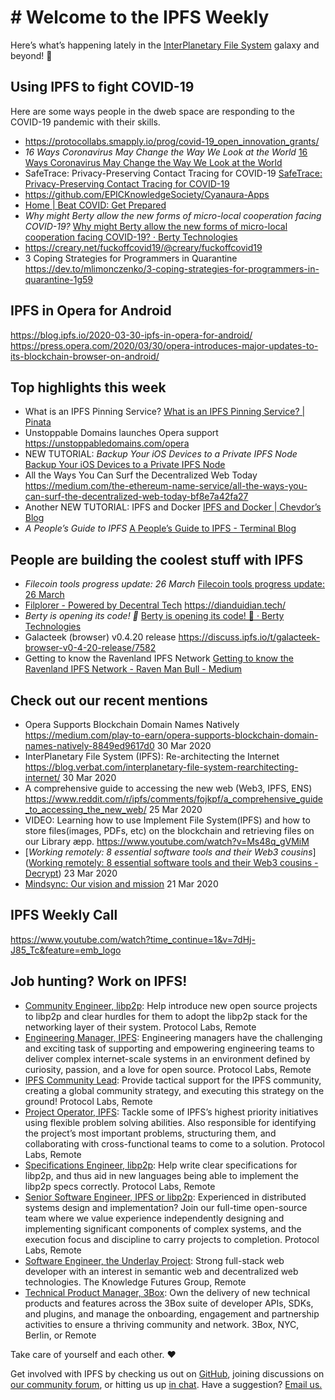 # # Welcome to the IPFS Weekly

Here’s what’s happening lately in the [InterPlanetary File System](https://ipfs.io/) galaxy and beyond! 🚀


## Using IPFS to fight COVID-19
Here are some ways people in the dweb space are responding to the COVID-19 pandemic with their skills. 

* https://protocollabs.smapply.io/prog/covid-19_open_innovation_grants/
* *16 Ways Coronavirus May Change the Way We Look at the World* [16 Ways Coronavirus May Change the Way We Look at the World](https://singularityhub.com/2020/03/25/16-ways-coronavirus-may-change-the-way-we-look-at-the-world/)
* SafeTrace: Privacy-Preserving Contact Tracing for COVID-19 [SafeTrace: Privacy-Preserving Contact Tracing for COVID-19](https://blog.enigma.co/safetrace-privacy-preserving-contact-tracing-for-covid-19-c5ae8e1afa93)
* https://github.com/EPICKnowledgeSociety/Cyanaura-Apps
* [Home | Beat COVID: Get Prepared](https://www.beatcovid.co.uk/)
* *Why might Berty allow the new forms of micro-local cooperation facing COVID-19?* [Why might Berty allow the new forms of micro-local cooperation facing COVID-19? · Berty Technologies](https://berty.tech/blog/covid-local-cooperation/)
* https://creary.net/fuckoffcovid19/@creary/fuckoffcovid19
* 3 Coping Strategies for Programmers in Quarantine https://dev.to/mlimonczenko/3-coping-strategies-for-programmers-in-quarantine-1g59


## IPFS in Opera for Android
https://blog.ipfs.io/2020-03-30-ipfs-in-opera-for-android/
https://press.opera.com/2020/03/30/opera-introduces-major-updates-to-its-blockchain-browser-on-android/


## Top highlights this week

* What is an IPFS Pinning Service?
[What is an IPFS Pinning Service? | Pinata](https://medium.com/pinata/what-is-an-ipfs-pinning-service-f6ed4cd7e475)
* Unstoppable Domains launches Opera support https://unstoppabledomains.com/opera
* NEW TUTORIAL: *Backup Your iOS Devices to a Private IPFS Node* [Backup Your iOS Devices to a Private IPFS Node](https://codyhatfield.me/2020/03/backup-your-ios-devices-to-a-private-ipfs-node/)
* All the Ways You Can Surf the Decentralized Web Today
https://medium.com/the-ethereum-name-service/all-the-ways-you-can-surf-the-decentralized-web-today-bf8e7a42fa27
* Another NEW TUTORIAL: IPFS and Docker [IPFS and Docker | Chevdor’s Blog](https://www.chevdor.com/post/2020-03-docker-ipfs/)
* *A People’s Guide to IPFS* [A People’s Guide to IPFS - Terminal Blog](https://blog.terminal.co/posts/Guide-IPFS)


## People are building the coolest stuff with IPFS

* *Filecoin tools progress update: 26 March* [Filecoin tools progress update: 26 March](https://blog.textile.io/filecoin-tools-progress-update-26-march/)
* [Filplorer - Powered by Decentral Tech](https://filplorer.com/) https://dianduidian.tech/
* *Berty is opening its code! 📢*
[Berty is opening its code! 📢 · Berty Technologies](https://berty.tech/blog/open-source/)
* Galacteek (browser) v0.4.20 release https://discuss.ipfs.io/t/galacteek-browser-v0-4-20-release/7582
* Getting to know the Ravenland IPFS Network [Getting to know the Ravenland IPFS Network - Raven Man Bull - Medium](https://medium.com/@ravenlandpush/getting-to-know-the-ravenland-ipfs-network-37c9b9f4349f)


## Check out our recent mentions

* Opera Supports Blockchain Domain Names Natively https://medium.com/play-to-earn/opera-supports-blockchain-domain-names-natively-8849ed9617d0 30 Mar 2020
* InterPlanetary File System (IPFS): Re-architecting the Internet https://blog.verbat.com/interplanetary-file-system-rearchitecting-internet/ 30 Mar 2020
* A comprehensive guide to accessing the new web (Web3, IPFS, ENS) https://www.reddit.com/r/ipfs/comments/fojkpf/a_comprehensive_guide_to_accessing_the_new_web/ 25 Mar 2020
* VIDEO: Learning how to use Implement File System(IPFS) and how to store files(images, PDFs, etc) on the blockchain and retrieving files on our Library æpp. https://www.youtube.com/watch?v=Ms48q_gVMiM
* [*Working remotely: 8 essential software tools and their Web3 cousins*]([Working remotely: 8 essential software tools and their Web3 cousins - Decrypt](https://decrypt.co/23345/working-remotely-8-essential-software-tools-and-their-web3-cousins)) 23 Mar 2020
* [Mindsync: Our vision and mission](https://medium.com/mindsync-ai/our-vision-and-mission-da68980b42b5) 21 Mar 2020


## IPFS Weekly Call
https://www.youtube.com/watch?time_continue=1&v=7dHj-J85_Tc&feature=emb_logo


## Job hunting? Work on IPFS!

* [Community Engineer, libp2p](https://jobs.lever.co/protocol/0afd449f-b292-42b4-abfd-af26415b796b): Help introduce new open source projects to libp2p and clear hurdles for them to adopt the libp2p stack for the networking layer of their system. Protocol Labs, Remote
* [Engineering Manager, IPFS](https://jobs.lever.co/protocol/3f0787e8-58b3-4122-a1ea-424561d2658f): Engineering managers have the challenging and exciting task of supporting and empowering engineering teams to deliver complex internet-scale systems in an environment defined by curiosity, passion, and a love for open source. Protocol Labs, Remote
* [IPFS Community Lead](https://jobs.lever.co/protocol/71c4a9b9-af90-4ce9-9dba-8b72507997bf): Provide tactical support for the IPFS community, creating a global community strategy, and executing this strategy on the ground! Protocol Labs, Remote
* [Project Operator, IPFS](https://jobs.lever.co/protocol/135cecff-ecc4-49ca-b516-61b63fd4d9ef): Tackle some of IPFS’s highest priority initiatives using flexible problem solving abilities. Also responsible for identifying the project’s most important problems, structuring them, and collaborating with cross-functional teams to come to a solution. Protocol Labs, Remote
* [Specifications Engineer, libp2p](https://jobs.lever.co/protocol/0ee37e17-5fb3-4b0f-8559-e5fca363e268): Help write clear specifications for libp2p, and thus aid in new languages being able to implement the libp2p specs correctly. Protocol Labs, Remote
* [Senior Software Engineer, IPFS or libp2p](https://jobs.lever.co/protocol/82793e56-124f-484c-bf13-357ef0b45bc6): Experienced in distributed systems design and implementation? Join our full-time open-source team where we value experience independently designing and implementing significant components of complex systems, and the execution focus and discipline to carry projects to completion. Protocol Labs, Remote
* [Software Engineer, the Underlay Project](https://notes.knowledgefutures.org/pub/si1okbw9): Strong full-stack web developer with an interest in semantic web and decentralized web technologies. The Knowledge Futures Group, Remote
* [Technical Product Manager, 3Box](https://jobs.lever.co/3box/6c68f7ec-a4b4-48ab-9d77-6500e36351e7): Own the delivery of new technical products and features across the 3Box suite of developer APIs, SDKs, and plugins, and manage the onboarding, engagement and partnership activities to ensure a thriving community and network. 3Box, NYC, Berlin, or Remote

Take care of yourself and each other. ❤️

Get involved with IPFS by checking us out on [GitHub](https://github.com/ipfs), joining discussions on [our community forum](https://discuss.ipfs.io/), or hitting us up [in chat](https://riot.im/app/#/room/#ipfs:matrix.org). Have a suggestion? [Email us.](mailto:newsletter@ipfs.io)
